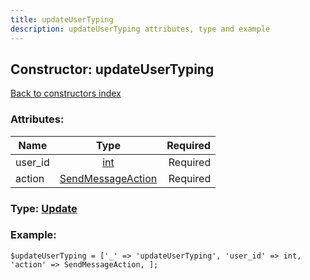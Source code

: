 ```yaml
---
title: updateUserTyping
description: updateUserTyping attributes, type and example
---
```

## Constructor: updateUserTyping  
[Back to constructors index](index.md)



### Attributes:

| Name     |    Type       | Required |
|----------|:-------------:|---------:|
|user\_id|[int](../types/int.md) | Required|
|action|[SendMessageAction](../types/SendMessageAction.md) | Required|



### Type: [Update](../types/Update.md)


### Example:

```
$updateUserTyping = ['_' => 'updateUserTyping', 'user_id' => int, 'action' => SendMessageAction, ];
```  

